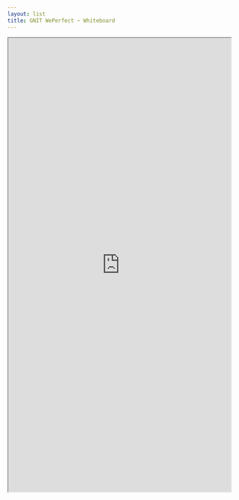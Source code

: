 ```yaml
---
layout: list
title: GNIT WePerfect ~ Whiteboard
---
```


<iframe width="100%" height="1024" src="https://wbo.ophir.dev/boards/gnitweperfect-whiteboard" allow="microphone; camera" allowfullscreen="allowfullscreen"/></iframe>
  



